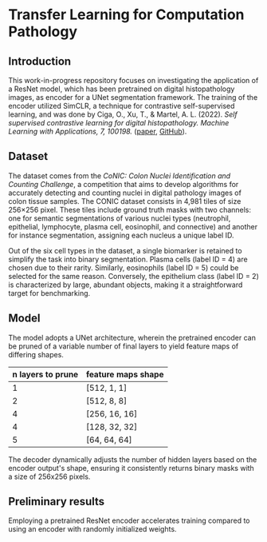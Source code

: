 # Transfer Learning for Computation Pathology

## Introduction
This work-in-progress repository focuses on investigating the application of a ResNet model, which has been pretrained on digital histopathology images, as encoder for a UNet segmentation framework. The training of the encoder utilized SimCLR, a technique for contrastive self-supervised learning, and was done by Ciga, O., Xu, T., & Martel, A. L. (2022). _Self supervised contrastive learning for digital histopathology. Machine Learning with Applications, 7, 100198._ ([paper](https://arxiv.org/pdf/2011.13971.pdf), [GitHub](https://github.com/ozanciga/self-supervised-histopathology)).

## Dataset
The dataset comes from the _CoNIC: Colon Nuclei Identification and Counting Challenge_, a competition that aims to develop algorithms for accurately detecting and counting nuclei in digital pathology images of colon tissue samples. The CONIC dataset consists in 4,981 tiles of size 256×256 pixel. These tiles include ground truth masks with two channels: one for semantic segmentations of various nuclei types (neutrophil, epithelial, lymphocyte, plasma cell, eosinophil, and connective) and another for instance segmentation, assigning each nucleus a unique label ID.

Out of the six cell types in the dataset, a single biomarker is retained to simplify the task into binary segmentation. Plasma cells (label ID = 4) are chosen due to their rarity. Similarly, eosinophils (label ID = 5) could be selected for the same reason. Conversely, the epithelium class (label ID = 2) is characterized by large, abundant objects, making it a straightforward target for benchmarking.

## Model
The model adopts a UNet architecture, wherein the pretrained encoder can be pruned of a variable number of final layers to yield feature maps of differing shapes.

| n layers to prune | feature maps shape |
|-------------------|--------------------|
| 1                 | [512, 1, 1]        |
| 2                 | [512, 8, 8]        |
| 4                 | [256, 16, 16]      |
| 4                 | [128, 32, 32]      |
| 5                 | [64, 64, 64]       |

The decoder dynamically adjusts the number of hidden layers based on the encoder output's shape, ensuring it consistently returns binary masks with a size of 256x256 pixels.

## Preliminary results
Employing a pretrained ResNet encoder accelerates training compared to using an encoder with randomly initialized weights.